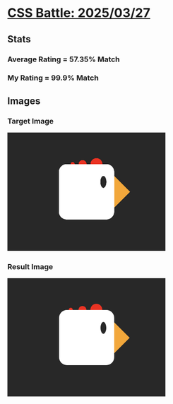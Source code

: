 # [CSS Battle: 2025/03/27](https://cssbattle.dev/play/o6LXD89QZyqyC0KRrJUl)

## Stats

### Average Rating = 57.35% Match

### My Rating = 99.9% Match

## Images

### Target Image

![](./images/target.png)

### Result Image

![](./images/result.png)
